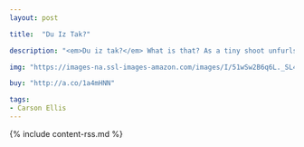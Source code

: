 ```yaml
---
layout: post

title:  "Du Iz Tak?"

description: "<em>Du iz tak?</em> What is that? As a tiny shoot unfurls, two damselflies peer at it in wonder. When the plant grows taller and sprouts leaves, some young beetles arrive to gander, and soon—with the help of a pill bug named Icky—they wrangle a ladder and build a tree fort. But this is the wild world, after all, and something horrible is waiting to swoop down—<em>booby voobeck!</em>—only to be carried off in turn. <em>Su!</em> With exquisitely detailed illustrations and tragicomic flair, Carson Ellis invites readers to imagine the dramatic possibilities to be found in even the humblest backyard. <em>Su!</em>"

img: "https://images-na.ssl-images-amazon.com/images/I/51wSw2B6q6L._SL480_.jpg"

buy: "http://a.co/1a4mHNN"

tags:
- Carson Ellis
---
```


{% include content-rss.md %}